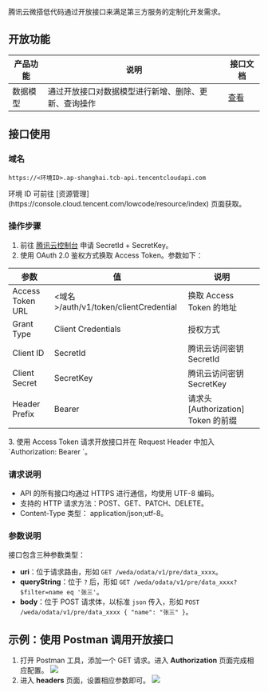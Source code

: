 腾讯云微搭低代码通过开放接口来满足第三方服务的定制化开发需求。

## 开放功能

| 产品功能 | 说明 | 接口文档 |
|---------|---------|---------|
| 数据模型 | 通过开放接口对数据模型进行新增、删除、更新、查询操作 | [查看](https://cloud.tencent.com/document/product/1301/70983) |

## 接口使用

### 域名

```
https://<环境ID>.ap-shanghai.tcb-api.tencentcloudapi.com
```


<dx-alert infotype="explain" title="">
环境 ID 可前往 [资源管理](https://console.cloud.tencent.com/lowcode/resource/index) 页面获取。
</dx-alert>

### 操作步骤

1. 前往 [腾讯云控制台](https://console.cloud.tencent.com/cam/capi) 申请 SecretId + SecretKey。
2. 使用 OAuth 2.0 鉴权方式换取 Access Token。参数如下：
<table>
<thead>
<tr>
<th>参数</th>
<th>值</th>
<th>说明</th>
</tr>
</thead>
<tbody><tr>
<td>Access Token URL</td>
<td>&lt;域名&gt;/auth/v1/token/clientCredential</td>
<td>换取 Access Token 的地址</td>
</tr>
<tr>
<td>Grant Type</td>
<td>Client Credentials</td>
<td>授权方式</td>
</tr>
<tr>
<td>Client ID</td>
<td>SecretId</td>
<td>腾讯云访问密钥 SecretId</td>
</tr>
<tr>
<td>Client Secret</td>
<td>SecretKey</td>
<td>腾讯云访问密钥 SecretKey</td>
</tr>
<tr>
<td>Header Prefix</td>
<td>Bearer</td>
<td>请求头 [Authorization]  Token 的前缀</td>
</tr>
</tbody></table>
3. 使用 Access Token 请求开放接口并在 Request Header 中加入 `Authorization: Bearer <Access Token>`。

### 请求说明

- API 的所有接口均通过 HTTPS 进行通信，均使用 UTF-8 编码。
- 支持的 HTTP 请求方法：POST、GET、PATCH、DELETE。
- Content-Type 类型： application/json;utf-8。

### 参数说明

接口包含三种参数类型：

- **uri**：位于请求路由，形如 `GET /weda/odata/v1/pre/data_xxxx`。
- **queryString**：位于 `?` 后，形如 `GET /weda/odata/v1/pre/data_xxxx?$filter=name eq '张三'`。
- **body**：位于 POST 请求体，以标准 `json` 传入，形如 `POST /weda/odata/v1/pre/data_xxxx { "name": "张三" }`。


## 示例：使用 Postman 调用开放接口
1. 打开 Postman 工具，添加一个 GET 请求。进入 **Authorization** 页面完成相应配置。
![](https://qcloudimg.tencent-cloud.cn/raw/3d826dc2e851bbdb91bdc114ccc03b07.png)
2. 进入 **headers** 页面，设置相应参数即可。
![](https://qcloudimg.tencent-cloud.cn/raw/4936c09f61d694d4ba18875705e9199d.png)


